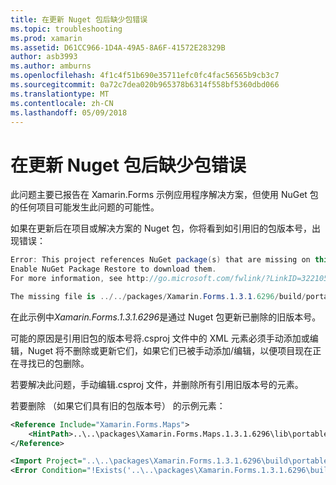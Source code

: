 ```yaml
---
title: 在更新 Nuget 包后缺少包错误
ms.topic: troubleshooting
ms.prod: xamarin
ms.assetid: D61CC966-1D4A-49A5-8A6F-41572E28329B
author: asb3993
ms.author: amburns
ms.openlocfilehash: 4f1c4f51b690e35711efc0fc4fac56565b9cb3c7
ms.sourcegitcommit: 0a72c7dea020b965378b6314f558bf5360dbd066
ms.translationtype: MT
ms.contentlocale: zh-CN
ms.lasthandoff: 05/09/2018
---
```

# <a name="missing-packages-error-after-updating-nuget-packages"></a>在更新 Nuget 包后缺少包错误

此问题主要已报告在 Xamarin.Forms 示例应用程序解决方案，但使用 NuGet 包的任何项目可能发生此问题的可能性。 

如果在更新后在项目或解决方案的 Nuget 包，你将看到如引用旧的包版本号，出现错误：

```csharp
Error: This project references NuGet package(s) that are missing on this computer.
Enable NuGet Package Restore to download them.  
For more information, see http://go.microsoft.com/fwlink/?LinkID=322105

The missing file is ../../packages/Xamarin.Forms.1.3.1.6296/build/portable-win+net45+wp80+MonoAndroid10+MonoTouch10+Xamarin.iOS10/Xamarin.Forms.targets. (FormsGallery)

```

在此示例中*Xamarin.Forms.1.3.1.6296*是通过 Nuget 包更新已删除的旧版本号。

可能的原因是引用旧包的版本号将.csproj 文件中的 XML 元素必须手动添加或编辑，Nuget 将不删除或更新它们，如果它们已被手动添加/编辑，以便项目现在正在寻找已的包删除。 

若要解决此问题，手动编辑.csproj 文件，并删除所有引用旧版本号的元素。 

若要删除 （如果它们具有旧的包版本号） 的示例元素：

```xml
<Reference Include="Xamarin.Forms.Maps">
    <HintPath>..\..\packages\Xamarin.Forms.Maps.1.3.1.6296\lib\portable-win+net45+wp80+MonoAndroid10+MonoTouch10+Xamarin.iOS10\Xamarin.Forms.Maps.dll</HintPath>
</Reference>

<Import Project="..\..\packages\Xamarin.Forms.1.3.1.6296\build\portable-win+net45+wp80+MonoAndroid10+MonoTouch10+Xamarin.iOS10\Xamarin.Forms.targets" Condition="Exists('..\..\packages\Xamarin.Forms.1.3.1.6296\build\portable-win+net45+wp80+MonoAndroid10+MonoTouch10+Xamarin.iOS10\Xamarin.Forms.targets')" />
<Error Condition="!Exists('..\..\packages\Xamarin.Forms.1.3.1.6296\build\portable-win+net45+wp80+MonoAndroid10+MonoTouch10+Xamarin.iOS10\Xamarin.Forms.targets')" Text="$([System.String]::Format('$(ErrorText)', '..\..\packages\Xamarin.Forms.1.3.1.6296\build\portable-win+net45+wp80+MonoAndroid10+MonoTouch10+Xamarin.iOS10\Xamarin.Forms.targets'))" />

```

